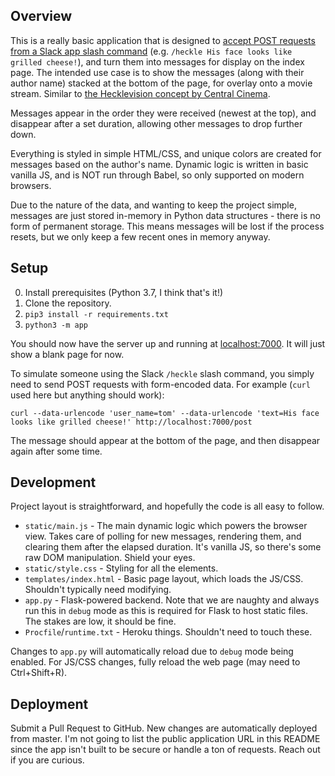 ## Overview

This is a really basic application that is designed to [accept POST requests from a Slack app slash command](https://api.slack.com/interactivity/slash-commands#app_command_handling) (e.g. `/heckle His face looks like grilled cheese!`), and turn them into messages for display on the index page. The intended use case is to show the messages (along with their author name) stacked at the bottom of the page, for overlay onto a movie stream. Similar to [the Hecklevision concept by Central Cinema](https://www.central-cinema.com/hecklevision).

Messages appear in the order they were received (newest at the top), and disappear after a set duration, allowing other messages to drop further down.

Everything is styled in simple HTML/CSS, and unique colors are created for messages based on the author's name. Dynamic logic is written in basic vanilla JS, and is NOT run through Babel, so only supported on modern browsers.

Due to the nature of the data, and wanting to keep the project simple, messages are just stored in-memory in Python data structures - there is no form of permanent storage. This means messages will be lost if the process resets, but we only keep a few recent ones in memory anyway.

## Setup

0. Install prerequisites (Python 3.7, I think that's it!)
0. Clone the repository.
0. `pip3 install -r requirements.txt`
0. `python3 -m app`

You should now have the server up and running at [localhost:7000](http://localhost:7000). It will just show a blank page for now.

To simulate someone using the Slack `/heckle` slash command, you simply need to send POST requests with form-encoded data. For example (`curl` used here but anything should work):

```shell script
curl --data-urlencode 'user_name=tom' --data-urlencode 'text=His face looks like grilled cheese!' http://localhost:7000/post
```

The message should appear at the bottom of the page, and then disappear again after some time.

## Development

Project layout is straightforward, and hopefully the code is all easy to follow.

* `static/main.js` - The main dynamic logic which powers the browser view. Takes care of polling for new messages, rendering them, and clearing them after the elapsed duration. It's vanilla JS, so there's some raw DOM manipulation. Shield your eyes.
* `static/style.css` - Styling for all the elements.
* `templates/index.html` - Basic page layout, which loads the JS/CSS. Shouldn't typically need modifying.
* `app.py` - Flask-powered backend. Note that we are naughty and always run this in `debug` mode as this is required for Flask to host static files. The stakes are low, it should be fine.
* `Procfile`/`runtime.txt` - Heroku things. Shouldn't need to touch these.

Changes to `app.py` will automatically reload due to `debug` mode being enabled. For JS/CSS changes, fully reload the web page (may need to Ctrl+Shift+R).

## Deployment

Submit a Pull Request to GitHub. New changes are automatically deployed from master. I'm not going to list the public application URL in this README since the app isn't built to be secure or handle a ton of requests. Reach out if you are curious.
